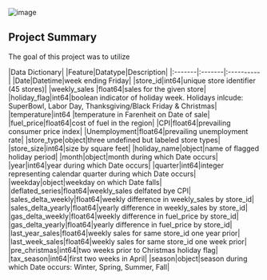 ![image](https://user-images.githubusercontent.com/80718340/129650696-3871a9d4-3264-4400-8c8a-1ee6701f7a40.png)

## Project Summary

The goal of this project was to utilize 

|Data Dictionary|
|Feature|Datatype|Description|
|:-------|:-------|:----------|
|Date|Datetime|week ending Friday|
|store_id|int64|unique store identifier (45 stores)|
|weekly_sales |float64|sales for the given store|
|holiday_flag|int64|boolean indicator of holiday week. Holidays inlcude: SuperBowl, Labor Day, Thanksgiving/Black Friday & Christmas|
|temperature|int64 |temperature in Farenheit on Date of sale|
|fuel_price|float64|cost of fuel in the region|
|CPI|float64|prevailing consumer price index|
|Unemployment|float64|prevailing unemployment rate|
|store_type|object|three undefined but labeled store types|
|store_size|int64|size by square feet|
|holiday_name|object|name of flagged holiday period|
|month|object|month during which Date occurs|
|year|int64|year during which Date occurs|
|quarter|int64|integer representing calendar quarter during which Date occurs|
|weekday|object|weekday on which Date falls|
|deflated_series|float64|weekly_sales delfated bye CPI|
|sales_delta_weekly|float64|weekly difference in weekly_sales by store_id|
|sales_delta_yearly|float64|yearly difference in weekly_sales by store_id|
|gas_delta_weekly|float64|weekly difference in fuel_price by store_id|
|gas_delta_yearly|float64|yearly difference in fuel_price by store_id|
|last_year_sales|float64|weekly sales for same store_id one year prior|
|last_week_sales|float64|weekly sales for same store_id one week prior|
|pre_christmas|int64|two weeks prior to Christmas holiday flag|
|tax_season|int64|first two weeks in April|
|season|object|season during which Date occurs: Winter, Spring, Summer, Fall|
